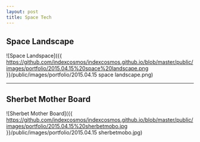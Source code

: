 ```yaml
---
layout: post
title: Space Tech
---
```



## Space Landscape

![Space Landspace]({{ https://github.com/indexcosmos/indexcosmos.github.io/blob/master/public/images/portfolio/2015.04.15%20space%20landscape.png }}/public/images/portfolio/2015.04.15 space landscape.png)

***

## Sherbet Mother Board

![Sherbet Mother Board]({{ https://github.com/indexcosmos/indexcosmos.github.io/blob/master/public/images/portfolio/2015.04.15%20sherbetmobo.jpg }}/public/images/portfolio/2015.04.15 sherbetmobo.jpg)

